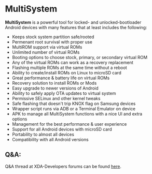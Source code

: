 # MultiSystem
**MultiSystem** is a powerful tool for locked- and unlocked-bootloader Android devices with many features that at least includes the following:
* Keeps stock system partition safe/rooted
* Permenant root survival with proper use
* MultiROM support via virtual ROMs
* Unlimited number of virtual ROMs
* Booting options to choose stock, primary, or secondary virtual ROM
* Any of the virtual ROMs can work as a recovery replacement
* Flashing multiple ROMs at the same time without a reboot
* Ability to create/install ROMs on Linux to microSD card
* Great performance & battery life on virtual ROMs
* Recovery solution to install ROMs or Mods
* Easy upgrade to newer versions of Android
* Ability to safely apply OTA updates to virtual system
* Permissive SELinux and other kernel tweaks
* Safe flashing that doesn't trip KNOX flag on Samsung devices
* Wrapper script runs via ADB or a Terminal Emulator on device
* APK to manage all MultiSystem functions with a nice UI and extra options
* Management for the best performance & user experience
* Support for all Android devices with microSD card
* Portability to almost all devices
* Compatibility with all Android versions

## Q&A:
Q&A thread at XDA-Developers forums can be found [here](http://forum.xda-developers.com/verizon-galaxy-note-3/help/qa-multisystem-android-t3089530).
